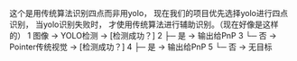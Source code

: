 这个是用传统算法识别四点而非用yolo， 现在我们的项目优先选择yolo进行四点识别， 当yolo识别失败时， 才使用传统算法进行辅助识别。（现在好像是这样的）
1 图像 → YOLO检测 → [检测成功？]
   2                  ├─ 是 → 输出给PnP
   3                  └─ 否 → Pointer传统视觉 → [检测成功？]
   4                                           ├─ 是 → 输出给PnP
   5                                           └─ 否 → 无目标
